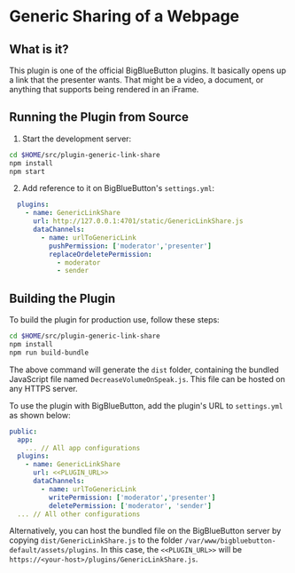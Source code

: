 # Generic Sharing of a Webpage

## What is it?

This plugin is one of the official BigBlueButton plugins. It basically opens up a link that the presenter wants. That might be a video, a document, or anything that supports being rendered in an iFrame.

## Running the Plugin from Source

1. Start the development server:

```bash
cd $HOME/src/plugin-generic-link-share
npm install
npm start
```

2. Add reference to it on BigBlueButton's `settings.yml`:

```yaml
  plugins:
    - name: GenericLinkShare
      url: http://127.0.0.1:4701/static/GenericLinkShare.js
      dataChannels:
        - name: urlToGenericLink
          pushPermission: ['moderator','presenter']
          replaceOrdeletePermission: 
            - moderator
            - sender
```

## Building the Plugin

To build the plugin for production use, follow these steps:

```bash
cd $HOME/src/plugin-generic-link-share
npm install
npm run build-bundle
```

The above command will generate the `dist` folder, containing the bundled JavaScript file named `DecreaseVolumeOnSpeak.js`. This file can be hosted on any HTTPS server.

To use the plugin with BigBlueButton, add the plugin's URL to `settings.yml` as shown below:

```yaml
public:
  app:
    ... // All app configurations
  plugins:
    - name: GenericLinkShare
      url: <<PLUGIN_URL>>
      dataChannels:
        - name: urlToGenericLink
          writePermission: ['moderator','presenter']
          deletePermission: ['moderator', 'sender']
  ... // All other configurations
```

Alternatively, you can host the bundled file on the BigBlueButton server by copying `dist/GenericLinkShare.js` to the folder `/var/www/bigbluebutton-default/assets/plugins`. In this case, the `<<PLUGIN_URL>>` will be `https://<your-host>/plugins/GenericLinkShare.js`.
